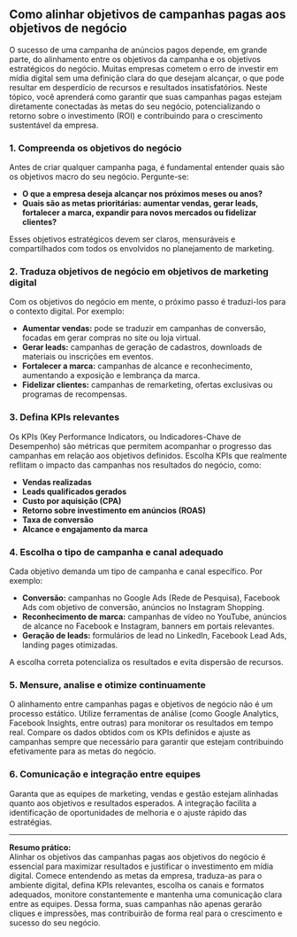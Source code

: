 ## Como alinhar objetivos de campanhas pagas aos objetivos de negócio

O sucesso de uma campanha de anúncios pagos depende, em grande parte, do alinhamento entre os objetivos da campanha e os objetivos estratégicos do negócio. Muitas empresas cometem o erro de investir em mídia digital sem uma definição clara do que desejam alcançar, o que pode resultar em desperdício de recursos e resultados insatisfatórios. Neste tópico, você aprenderá como garantir que suas campanhas pagas estejam diretamente conectadas às metas do seu negócio, potencializando o retorno sobre o investimento (ROI) e contribuindo para o crescimento sustentável da empresa.

### 1. Compreenda os objetivos do negócio

Antes de criar qualquer campanha paga, é fundamental entender quais são os objetivos macro do seu negócio. Pergunte-se:

- **O que a empresa deseja alcançar nos próximos meses ou anos?**
- **Quais são as metas prioritárias: aumentar vendas, gerar leads, fortalecer a marca, expandir para novos mercados ou fidelizar clientes?**

Esses objetivos estratégicos devem ser claros, mensuráveis e compartilhados com todos os envolvidos no planejamento de marketing.

### 2. Traduza objetivos de negócio em objetivos de marketing digital

Com os objetivos do negócio em mente, o próximo passo é traduzi-los para o contexto digital. Por exemplo:

- **Aumentar vendas:** pode se traduzir em campanhas de conversão, focadas em gerar compras no site ou loja virtual.
- **Gerar leads:** campanhas de geração de cadastros, downloads de materiais ou inscrições em eventos.
- **Fortalecer a marca:** campanhas de alcance e reconhecimento, aumentando a exposição e lembrança da marca.
- **Fidelizar clientes:** campanhas de remarketing, ofertas exclusivas ou programas de recompensas.

### 3. Defina KPIs relevantes

Os KPIs (Key Performance Indicators, ou Indicadores-Chave de Desempenho) são métricas que permitem acompanhar o progresso das campanhas em relação aos objetivos definidos. Escolha KPIs que realmente reflitam o impacto das campanhas nos resultados do negócio, como:

- **Vendas realizadas**
- **Leads qualificados gerados**
- **Custo por aquisição (CPA)**
- **Retorno sobre investimento em anúncios (ROAS)**
- **Taxa de conversão**
- **Alcance e engajamento da marca**

### 4. Escolha o tipo de campanha e canal adequado

Cada objetivo demanda um tipo de campanha e canal específico. Por exemplo:

- **Conversão:** campanhas no Google Ads (Rede de Pesquisa), Facebook Ads com objetivo de conversão, anúncios no Instagram Shopping.
- **Reconhecimento de marca:** campanhas de vídeo no YouTube, anúncios de alcance no Facebook e Instagram, banners em portais relevantes.
- **Geração de leads:** formulários de lead no LinkedIn, Facebook Lead Ads, landing pages otimizadas.

A escolha correta potencializa os resultados e evita dispersão de recursos.

### 5. Mensure, analise e otimize continuamente

O alinhamento entre campanhas pagas e objetivos de negócio não é um processo estático. Utilize ferramentas de análise (como Google Analytics, Facebook Insights, entre outras) para monitorar os resultados em tempo real. Compare os dados obtidos com os KPIs definidos e ajuste as campanhas sempre que necessário para garantir que estejam contribuindo efetivamente para as metas do negócio.

### 6. Comunicação e integração entre equipes

Garanta que as equipes de marketing, vendas e gestão estejam alinhadas quanto aos objetivos e resultados esperados. A integração facilita a identificação de oportunidades de melhoria e o ajuste rápido das estratégias.

---

**Resumo prático:**  
Alinhar os objetivos das campanhas pagas aos objetivos do negócio é essencial para maximizar resultados e justificar o investimento em mídia digital. Comece entendendo as metas da empresa, traduza-as para o ambiente digital, defina KPIs relevantes, escolha os canais e formatos adequados, monitore constantemente e mantenha uma comunicação clara entre as equipes. Dessa forma, suas campanhas não apenas gerarão cliques e impressões, mas contribuirão de forma real para o crescimento e sucesso do seu negócio.
